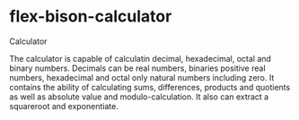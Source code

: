 # flex-bison-calculator
Calculator 

The calculator is capable of calculatin decimal, hexadecimal, octal and binary numbers. Decimals can be real numbers, binaries positive real numbers, hexadecimal and octal only natural numbers including zero.
It contains the ability of calculating sums, differences, products and quotients as well as absolute value and modulo-calculation.
It also can extract a squareroot and exponentiate.
